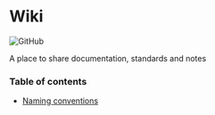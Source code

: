 # Wiki

![GitHub](https://img.shields.io/github/license/stijnklomp/wiki?style=flat)

A place to share documentation, standards and notes

### Table of contents

- [Naming conventions](namingConventions/)
